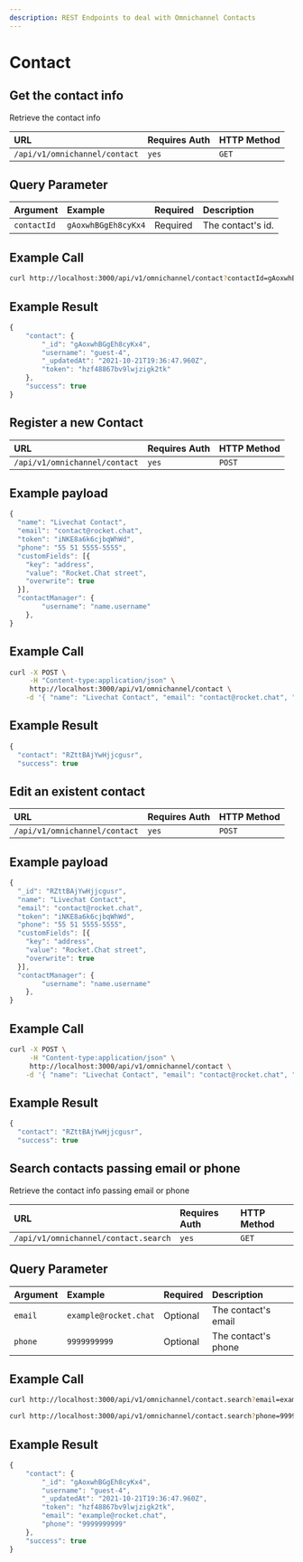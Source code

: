 ```yaml
---
description: REST Endpoints to deal with Omnichannel Contacts
---
```


# Contact

## Get the contact info

Retrieve the contact info

| URL | Requires Auth | HTTP Method |
| :--- | :--- | :--- |
| `/api/v1/omnichannel/contact` | `yes` | `GET` |

## Query Parameter

| Argument | Example | Required | Description |
| :--- | :--- | :--- | :--- |
| `contactId` | `gAoxwhBGgEh8cyKx4` | Required | The contact's id. |

## Example Call

```bash
curl http://localhost:3000/api/v1/omnichannel/contact?contactId=gAoxwhBGgEh8cyKx4
```

## Example Result

```javascript
{
    "contact": {
        "_id": "gAoxwhBGgEh8cyKx4",
        "username": "guest-4",
        "_updatedAt": "2021-10-21T19:36:47.960Z",
        "token": "hzf48867bv9lwjzigk2tk"
    },
    "success": true
}
```

## Register a new Contact

| URL | Requires Auth | HTTP Method |
| :--- | :--- | :--- |
| `/api/v1/omnichannel/contact` | `yes` | `POST` |

## Example payload

```javascript
{
  "name": "Livechat Contact",
  "email": "contact@rocket.chat",
  "token": "iNKE8a6k6cjbqWhWd",
  "phone": "55 51 5555-5555",
  "customFields": [{
    "key": "address",
    "value": "Rocket.Chat street",
    "overwrite": true
  }],
  "contactManager": {
		"username": "name.username"
	},
}
```

## Example Call

```bash
curl -X POST \
     -H "Content-type:application/json" \
     http://localhost:3000/api/v1/omnichannel/contact \
    -d '{ "name": "Livechat Contact", "email": "contact@rocket.chat", "token": "iNKE8a6k6cjbqWhWd", "phone": "55 51 5555-5555", "customFields": [{ "key": "address", "value": "Rocket.Chat street", "overwrite": true }], "contactManager": { "username": "name.username" } }'
```

## Example Result

```javascript
{
  "contact": "RZttBAjYwHjjcgusr",
  "success": true
```

## Edit an existent contact

| URL | Requires Auth | HTTP Method |
| :--- | :--- | :--- |
| `/api/v1/omnichannel/contact` | `yes` | `POST` |

## Example payload

```javascript
{
  "_id": "RZttBAjYwHjjcgusr",
  "name": "Livechat Contact",
  "email": "contact@rocket.chat",
  "token": "iNKE8a6k6cjbqWhWd",
  "phone": "55 51 5555-5555",
  "customFields": [{
    "key": "address",
    "value": "Rocket.Chat street",
    "overwrite": true
  }],
  "contactManager": {
		"username": "name.username"
	},
}
```

## Example Call

```bash
curl -X POST \
     -H "Content-type:application/json" \
     http://localhost:3000/api/v1/omnichannel/contact \
    -d '{ "name": "Livechat Contact", "email": "contact@rocket.chat", "token": "iNKE8a6k6cjbqWhWd", "phone": "55 51 5555-5555", "customFields": [{ "key": "address", "value": "Rocket.Chat street", "overwrite": true }], "contactManager": { "username": "name.username" } }'
```

## Example Result

```javascript
{
  "contact": "RZttBAjYwHjjcgusr",
  "success": true
```

## Search contacts passing email or phone

Retrieve the contact info passing email or phone

| URL | Requires Auth | HTTP Method |
| :--- | :--- | :--- |
| `/api/v1/omnichannel/contact.search` | `yes` | `GET` |

## Query Parameter

| Argument | Example | Required | Description |
| :--- | :--- | :--- | :--- |
| `email` | `example@rocket.chat` | Optional | The contact's email |
| `phone` | `9999999999` | Optional | The contact's phone |

## Example Call

```bash
curl http://localhost:3000/api/v1/omnichannel/contact.search?email=example@rocket.chat

curl http://localhost:3000/api/v1/omnichannel/contact.search?phone=9999999999
```

## Example Result

```javascript
{
    "contact": {
        "_id": "gAoxwhBGgEh8cyKx4",
        "username": "guest-4",
        "_updatedAt": "2021-10-21T19:36:47.960Z",
        "token": "hzf48867bv9lwjzigk2tk",
        "email": "example@rocket.chat",
        "phone": "9999999999"
    },
    "success": true
}
```
